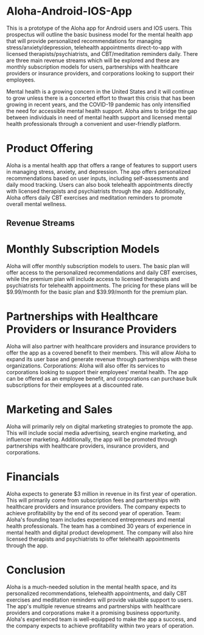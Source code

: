 # Aloha-Android-IOS-App
This is a prototype of the Aloha app for Android users and IOS users. This prospectus will outline the basic business model for the mental health app that will provide personalized recommendations for managing stress/anxiety/depression, telehealth appointments direct-to-app with licensed therapists/psychiatrists, and CBT/meditation reminders daily. There are three main revenue streams which will be explored and these are monthly subscription models for users, partnerships with healthcare providers or insurance providers, and corporations looking to support their employees. 

Mental health is a growing concern in the United States and it will continue to grow unless there is a concerted effort to thwart this crisis that has been growing in recent years, and the COVID-19 pandemic has only intensified the need for accessible mental health support. Aloha aims to bridge the gap between individuals in need of mental health support and licensed mental health professionals through a convenient and user-friendly platform. 

# Product Offering
Aloha is a mental health app that offers a range of features to support users in managing stress, anxiety, and depression. The app offers personalized recommendations based on user inputs, including self-assessments and daily mood tracking. Users can also book telehealth appointments directly with licensed therapists and psychiatrists through the app. Additionally, Aloha offers daily CBT exercises and meditation reminders to promote overall mental wellness. 

## Revenue Streams
# Monthly Subscription Models
Aloha will offer monthly subscription models to users. The basic plan will offer access to the personalized recommendations and daily CBT exercises, while the premium plan will include access to licensed therapists and psychiatrists for telehealth appointments. The pricing for these plans will be $9.99/month for the basic plan and $39.99/month for the premium plan. 

# Partnerships with Healthcare Providers or Insurance Providers
Aloha will also partner with healthcare providers and insurance providers to offer the app as a covered benefit to their members. This will allow Aloha to expand its user base and generate revenue through partnerships with these organizations. Corporations: Aloha will also offer its services to corporations looking to support their employees' mental health. The app can be offered as an employee benefit, and corporations can purchase bulk subscriptions for their employees at a discounted rate. 

# Marketing and Sales
Aloha will primarily rely on digital marketing strategies to promote the app. This will include social media advertising, search engine marketing, and influencer marketing. Additionally, the app will be promoted through partnerships with healthcare providers, insurance providers, and corporations. 

# Financials
Aloha expects to generate $3 million in revenue in its first year of operation. This will primarily come from subscription fees and partnerships with healthcare providers and insurance providers. The company expects to achieve profitability by the end of its second year of operation. Team: Aloha's founding team includes experienced entrepreneurs and mental health professionals. The team has a combined 30 years of experience in mental health and digital product development. The company will also hire licensed therapists and psychiatrists to offer telehealth appointments through the app. 

# Conclusion
Aloha is a much-needed solution in the mental health space, and its personalized recommendations, telehealth appointments, and daily CBT exercises and meditation reminders will provide valuable support to users. The app's multiple revenue streams and partnerships with healthcare providers and corporations make it a promising business opportunity. Aloha's experienced team is well-equipped to make the app a success, and the company expects to achieve profitability within two years of operation.
